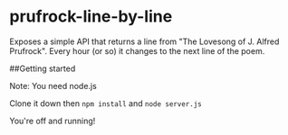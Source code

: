 prufrock-line-by-line
=====================

Exposes a simple API that returns a line from "The Lovesong of J. Alfred Prufrock". Every hour (or so) it changes to the next line of the poem.

##Getting started

Note: You need node.js

Clone it down then `npm install` and `node server.js`

You're off and running!

